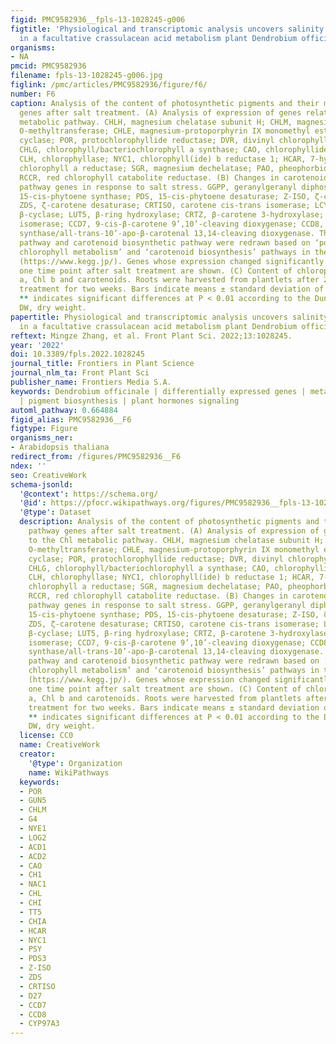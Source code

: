 ```yaml
---
figid: PMC9582936__fpls-13-1028245-g006
figtitle: 'Physiological and transcriptomic analysis uncovers salinity stress mechanisms
  in a facultative crassulacean acid metabolism plant Dendrobium officinale '
organisms:
- NA
pmcid: PMC9582936
filename: fpls-13-1028245-g006.jpg
figlink: /pmc/articles/PMC9582936/figure/f6/
number: F6
caption: Analysis of the content of photosynthetic pigments and their metabolic pathway
  genes after salt treatment. (A) Analysis of expression of genes related to the Chl
  metabolic pathway. CHLH, magnesium chelatase subunit H; CHLM, magnesium-protoporphyrin
  O-methyltransferase; CHLE, magnesium-protoporphyrin IX monomethyl ester (oxidative)
  cyclase; POR, protochlorophyllide reductase; DVR, divinyl chlorophyllide a 8-vinyl-reductase;
  CHLG, chlorophyll/bacteriochlorophyll a synthase; CAO, chlorophyllide a oxygenase;
  CLH, chlorophyllase; NYC1, chlorophyll(ide) b reductase 1; HCAR, 7-hydroxymethyl
  chlorophyll a reductase; SGR, magnesium dechelatase; PAO, pheophorbide a oxygenase;
  RCCR, red chlorophyll catabolite reductase. (B) Changes in carotenoid biosynthetic
  pathway genes in response to salt stress. GGPP, geranylgeranyl diphosphate; PSY,
  15-cis-phytoene synthase; PDS, 15-cis-phytoene desaturase; Z-ISO, ζ-carotene isomerase;
  ZDS, ζ-carotene desaturase; CRTISO, carotene cis-trans isomerase; LCYB, lycopene
  β-cyclase; LUT5, β-ring hydroxylase; CRTZ, β-carotene 3-hydroxylase; D27, β-carotene
  isomerase; CCD7, 9-cis-β-carotene 9’,10’-cleaving dioxygenase; CCD8, carlactone
  synthase/all-trans-10’-apo-β-carotenal 13,14-cleaving dioxygenase. The Chl metabolic
  pathway and carotenoid biosynthetic pathway were redrawn based on ‘porphyrin and
  chlorophyll metabolism’ and ‘carotenoid biosynthesis’ pathways in the KEGG database
  (https://www.kegg.jp/). Genes whose expression changed significantly in at least
  one time point after salt treatment are shown. (C) Content of chlorophyll (Chl)
  a, Chl b and carotenoids. Roots were harvested from plantlets after 250 mM NaCl
  treatment for two weeks. Bars indicate means ± standard deviation of three replicates.
  ** indicates significant differences at P < 0.01 according to the Dunnett test.
  DW, dry weight.
papertitle: Physiological and transcriptomic analysis uncovers salinity stress mechanisms
  in a facultative crassulacean acid metabolism plant Dendrobium officinale .
reftext: Mingze Zhang, et al. Front Plant Sci. 2022;13:1028245.
year: '2022'
doi: 10.3389/fpls.2022.1028245
journal_title: Frontiers in Plant Science
journal_nlm_ta: Front Plant Sci
publisher_name: Frontiers Media S.A.
keywords: Dendrobium officinale | differentially expressed genes | metabolic adjustment
  | pigment biosynthesis | plant hormones signaling
automl_pathway: 0.664884
figid_alias: PMC9582936__F6
figtype: Figure
organisms_ner:
- Arabidopsis thaliana
redirect_from: /figures/PMC9582936__F6
ndex: ''
seo: CreativeWork
schema-jsonld:
  '@context': https://schema.org/
  '@id': https://pfocr.wikipathways.org/figures/PMC9582936__fpls-13-1028245-g006.html
  '@type': Dataset
  description: Analysis of the content of photosynthetic pigments and their metabolic
    pathway genes after salt treatment. (A) Analysis of expression of genes related
    to the Chl metabolic pathway. CHLH, magnesium chelatase subunit H; CHLM, magnesium-protoporphyrin
    O-methyltransferase; CHLE, magnesium-protoporphyrin IX monomethyl ester (oxidative)
    cyclase; POR, protochlorophyllide reductase; DVR, divinyl chlorophyllide a 8-vinyl-reductase;
    CHLG, chlorophyll/bacteriochlorophyll a synthase; CAO, chlorophyllide a oxygenase;
    CLH, chlorophyllase; NYC1, chlorophyll(ide) b reductase 1; HCAR, 7-hydroxymethyl
    chlorophyll a reductase; SGR, magnesium dechelatase; PAO, pheophorbide a oxygenase;
    RCCR, red chlorophyll catabolite reductase. (B) Changes in carotenoid biosynthetic
    pathway genes in response to salt stress. GGPP, geranylgeranyl diphosphate; PSY,
    15-cis-phytoene synthase; PDS, 15-cis-phytoene desaturase; Z-ISO, ζ-carotene isomerase;
    ZDS, ζ-carotene desaturase; CRTISO, carotene cis-trans isomerase; LCYB, lycopene
    β-cyclase; LUT5, β-ring hydroxylase; CRTZ, β-carotene 3-hydroxylase; D27, β-carotene
    isomerase; CCD7, 9-cis-β-carotene 9’,10’-cleaving dioxygenase; CCD8, carlactone
    synthase/all-trans-10’-apo-β-carotenal 13,14-cleaving dioxygenase. The Chl metabolic
    pathway and carotenoid biosynthetic pathway were redrawn based on ‘porphyrin and
    chlorophyll metabolism’ and ‘carotenoid biosynthesis’ pathways in the KEGG database
    (https://www.kegg.jp/). Genes whose expression changed significantly in at least
    one time point after salt treatment are shown. (C) Content of chlorophyll (Chl)
    a, Chl b and carotenoids. Roots were harvested from plantlets after 250 mM NaCl
    treatment for two weeks. Bars indicate means ± standard deviation of three replicates.
    ** indicates significant differences at P < 0.01 according to the Dunnett test.
    DW, dry weight.
  license: CC0
  name: CreativeWork
  creator:
    '@type': Organization
    name: WikiPathways
  keywords:
  - POR
  - GUN5
  - CHLM
  - G4
  - NYE1
  - LOG2
  - ACD1
  - ACD2
  - CAO
  - CH1
  - NAC1
  - CHL
  - CHI
  - TT5
  - CHIA
  - HCAR
  - NYC1
  - PSY
  - PDS3
  - Z-ISO
  - ZDS
  - CRTISO
  - D27
  - CCD7
  - CCD8
  - CYP97A3
---
```


